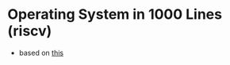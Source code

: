 # Operating System in 1000 Lines (riscv)
- based on [this](https://operating-system-in-1000-lines.vercel.app/en/01-setting-up-development-environment)
